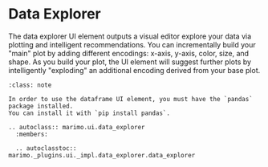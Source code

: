 # Data Explorer

The data explorer UI element outputs a visual editor explore your data via plotting and intelligent recommendations. You can incrementally build your "main" plot by adding different encodings: x-axis, y-axis, color, size, and shape. As you build your plot, the UI element will suggest further plots by intelligently "exploding" an additional encoding derived from your base plot.

```{admonition} Pandas Required
:class: note

In order to use the dataframe UI element, you must have the `pandas` package installed.
You can install it with `pip install pandas`.
```

<!-- <iframe class="demo large" src="https://components.marimo.io/?component=data_explorer" frameborder="no"></iframe> -->

```{eval-rst}
.. autoclass:: marimo.ui.data_explorer
  :members:

  .. autoclasstoc:: marimo._plugins.ui._impl.data_explorer.data_explorer
```

